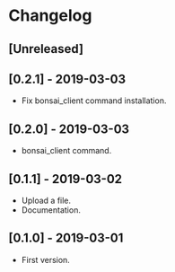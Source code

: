 # Changelog

## [Unreleased]

## [0.2.1] - 2019-03-03
* Fix bonsai_client command installation.

## [0.2.0] - 2019-03-03
* bonsai_client command.

## [0.1.1] - 2019-03-02
* Upload a file.
* Documentation.

## [0.1.0] - 2019-03-01
* First version.


